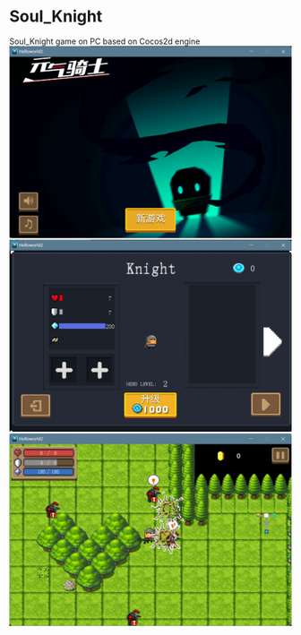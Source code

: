 # Soul_Knight
Soul_Knight game on PC based on Cocos2d engine
![](https://github.com/imajiayu/Soul_Knight/blob/main/screenshots/%E5%B1%8F%E5%B9%95%E6%88%AA%E5%9B%BE%202022-03-25%20171038.png)
![](https://github.com/imajiayu/Soul_Knight/blob/main/screenshots/%E5%B1%8F%E5%B9%95%E6%88%AA%E5%9B%BE%202022-03-25%20171049.png)
![](https://github.com/imajiayu/Soul_Knight/blob/main/screenshots/%E5%B1%8F%E5%B9%95%E6%88%AA%E5%9B%BE%202022-03-25%20171024.png)
